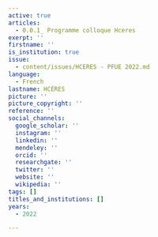 ```yaml
---
active: true
articles:
  - 0.0.1_ Programme colloque Hceres
exerpt: ''
firstname: ''
is_institution: true
issue:
  - content/issues/HCERES - PFUE 2022.md
language:
  - French
lastname: HCÉRES
picture: ''
picture_copyright: ''
reference: ''
social_channels:
  google_scholar: ''
  instagram: ''
  linkedin: ''
  mendeley: ''
  orcid: ''
  researchgate: ''
  twitter: ''
  website: ''
  wikipedia: ''
tags: []
titles_and_institutions: []
years:
  - 2022

---
```

